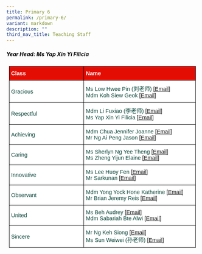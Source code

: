```yaml
---
title: Primary 6
permalink: /primary-6/
variant: markdown
description: ""
third_nav_title: Teaching Staff
---
```

<h5 style="color:#000000">Year Head: Ms Yap Xin Yi Filicia </h5>
<style type="text/css">
.tg  {border-collapse:collapse;border-spacing:0;margin:0px auto;}
.tg td{border-color:black;border-style:solid;border-width:1px;font-family:Arial, sans-serif;font-size:14.5px;
  overflow:hidden;padding:10px 5px;word-break:normal;}
.tg th{border-color:black;border-style:solid;border-width:1px;font-family:Arial, sans-serif;font-size:14.5px;
  font-weight:normal;overflow:hidden;padding:10px 5px;word-break:normal;}
.tg .tg-yhj3{background-color:#FFF;color:#0C463A;text-align:left;vertical-align:middle}
.tg .tg-feqv{background-color:#E40D03;color:#666;font-weight:bold;text-align:left;vertical-align:middle}
.tg .tg-o5fr{background-color:#FFF;color:#FD6500;text-align:left;vertical-align:middle}
</style>

<style type="text/css">
.tg  {border-collapse:collapse;border-spacing:0;margin:0px auto;}
.tg td{border-color:black;border-style:solid;border-width:1px;font-family:Arial, sans-serif;font-size:14.5px;
  overflow:hidden;padding:10px 5px;word-break:normal;}
.tg th{border-color:black;border-style:solid;border-width:1px;font-family:Arial, sans-serif;font-size:14.5px;
  font-weight:normal;overflow:hidden;padding:10px 5px;word-break:normal;}
.tg .tg-yhj3{background-color:#FFF;color:#0C463A;text-align:left;vertical-align:middle}
.tg .tg-feqv{background-color:#E40D03;color:#666;font-weight:bold;text-align:left;vertical-align:middle}
.tg .tg-o5fr{background-color:#FFF;color:#FD6500;text-align:left;vertical-align:middle}
</style> 

<table class="tg" style="undefined;table-layout: fixed; width: 491px">
</table><table class="tg" style="undefined;table-layout: fixed; width: 491px">
<colgroup>
<col style="width: 200px">
<col style="width: 300px">
</colgroup>

<tbody>
  <tr>
    <td class="tg-feqv"><span style="color:#FFFFFF;background-color:#E40D03">Class</span></td>
    <td class="tg-feqv"><span style="color:#FFFFFF;background-color:#E40D03">Name</span></td>
  </tr>
		<tr>
    <td class="tg-yhj3">Gracious</td>
    <td class="tg-yhj3">Ms Low Hwee Pin (刘老师)
<a target="_blank" rel="noopener noreferrer nofollow" href="mailto:low_hwee_pin@schools.gov.sg">[Email]</a><br>
Mdm Koh Siew Geok	<a target="_blank" rel="noopener noreferrer nofollow" href="mailto:koh_siew_geok@schools.gov.sg">[Email]</a>
</td></tr>
		<tr> 
    <td class="tg-yhj3">Respectful</td>
    <td class="tg-yhj3">Mdm Li Fuxiao (李老师) <a target="_blank" rel="noopener noreferrer nofollow" href="mailto:li_fuxiao@schools.gov.sg">[Email]</a><br>
			Ms Yap Xin Yi Filicia <a target="_blank" rel="noopener noreferrer nofollow" href="mailto:yap_xin_yi_filicia@schools.gov.sg">[Email]</a></td></tr>
	<tr>
    <td class="tg-yhj3">Achieving</td>
    <td class="tg-yhj3">Mdm Chua Jennifer Joanne <a target="_blank" rel="noopener noreferrer nofollow" href="mailto:chua_jennifer_joanne@schools.gov.sg">[Email]</a><br>
Mr Ng Ai Peng Jason <a target="_blank" rel="noopener noreferrer nofollow" href="mailto:ng_ai_peng_jason@schools.gov.sg">[Email]</a></td></tr>	
<tr><td class="tg-yhj3">Caring</td>
    <td class="tg-yhj3">Ms Sherlyn Ng Yee Theng <a target="_blank" rel="noopener noreferrer nofollow" href="mailto:bg_yee_theng_sherlyn@schools.gov.sg">[Email]</a><br>
Ms Zheng Yijun Elaine <a target="_blank" rel="noopener noreferrer nofollow" href="mailto:zheng_yijun_elaine@schools.gov.sg">[Email]</a><br> </td></tr>
<tr>
    <td class="tg-yhj3">Innovative</td>
    <td class="tg-yhj3">Ms Lee Huoy Fen <a target="_blank" rel="noopener noreferrer nofollow" href="mailto:lee_huoy_fen@schools.gov.sg">[Email]</a><br>
			Mr Sarkunan <a target="_blank" rel="noopener noreferrer nofollow" href="mailto:sarkunan_shanmugam@schools.gov.sg">[Email]</a></td></tr>
			<tr>
    <td class="tg-yhj3">Observant</td>
    <td class="tg-yhj3">Mdm Yong Yock Hone Katherine <a target="_blank" rel="noopener noreferrer nofollow" href="mailto:yong_yock_hone_katherine@schools.gov.sg">[Email]</a><br>
			Mr Brian Jeremy Reis	 <a target="_blank" rel="noopener noreferrer nofollow" href="mailto:brian_jeremy_reis@schools.gov.sg">[Email]</a><a></a></td></tr>
									 <tr>
    <td class="tg-yhj3">United</td>
    <td class="tg-yhj3">Ms Beh Audrey <a target="_blank" rel="noopener noreferrer nofollow" href="mailto:beh_audrey@schools.gov.sg">[Email]</a><br>
			Mdm Sabariah Bte Alwi	<a target="_blank" rel="noopener noreferrer nofollow" href="mailto:sabariah_alwi@schools.gov.sg">[Email]</a></td></tr><tr>
    <td class="tg-yhj3">Sincere</td>
    <td class="tg-yhj3">Mr Ng Keh Siong <a target="_blank" rel="noopener noreferrer nofollow" href="mailto:ng_keh_siong@schools.gov.sg">[Email]</a><br>
			Ms Sun Weiwei (孙老师) <a target="_blank" rel="noopener noreferrer nofollow" href="mailto:sun_weiwei@schools.gov.sg">[Email]</a><br>
					 </td></tr>

	




</tbody></table>